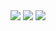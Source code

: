 <img src="https://i.imgur.com/9bx2r7j.jpg">
<img src="https://i.imgur.com/J1obKcR.jpg">
<img src="https://i.imgur.com/8P9witX.png">
